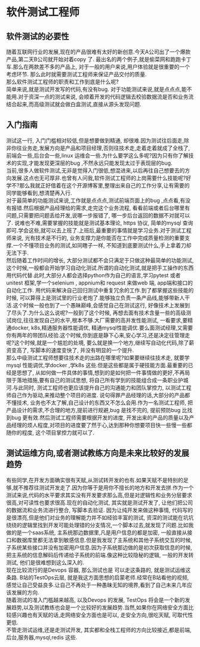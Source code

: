 # 软件测试工程师
## 软件测试的必要性
随着互联网行业的发展,现在的产品很难有太好的新创意.今天A公司出了一个爆款产品,第二天B公司就开始对着copy 了. 最出名的两个例子,就是偷菜网和跑跑卡丁车.那么在两款差不多的产品上, 对于一般的用户来说,用户体验就是很重要的一个考虑环节. 那么此时就需要测试工程师来保证产品交付的质量.     
那么软件测试工程师的职责和工作到底是什么呢?     
简单来说,就是测试开发写的代码,有没有bug. 对于功能测试来说,就是点点点,能不能用.对于资深一点的测试来说, 会顺着开发的代码逻辑去校验数据流是否和业务流结合起来,而高级测试就会做白盒测试,直接从源头发现问题.   
## 入门指南
测试这一行, 入门门槛相对较低,但是想要做到精通, 却很难.因为测试往后面走,除非你往业务走,发展方向是产品和项目经理,否则往技术走,走着走着就成了全栈了, 前端会一些,后台会一些,linux 运维会一些.为什么要学这么多呢?因为只有你了解技术的实现,才能发现更深层的bug ,不然永远只能发现太过于表现层的bug.     
当前,很多人做软件测试,无非是觉得入门很低,想混进来,以后再往自己想要去的方向发展.这点也无可厚非.也曾有人问我,软件测试工程师的上岗需要什么技能呢?好学不?那么我就正好借着在这个开源博客里,整理出来自己的工作分享,让有需要的同学能够看到,想清楚再入行.   
对于最简单的功能测试来说,工作就是点点点,测试前端页面上的bug ,点点看,有没有报错.然后根据产品经理给的需求,走完这个业务流程, 看看前端或者后台哪里有问题,只需要把问题丢给开发,说哪一步报错了, 哪一步后台返回的数据不对就可以了. 说难也不难,需要掌握的技能就是测试基本理论, https 协议, 简单的mysql 查询即可.学会这些,就可以去上班了.上班后,最重要的事情就是学习业务.对于测试工程师来说, 光有技术是不行的, 业务支撑力是你能否在工作中完成质量检测的重要支撑.一个不懂项目业务的测试,如同瞎子一样, 不知道到底要测试什么,手上拿着刀却无法下手.     
然后随着工作时间的增长, 大部分测试都不会只满足于只做这种最简单的功能测试,这个时候,一般都会开始学习自动化测试.所谓的自动化测试,就是把手工操作的东西用代码代替.此时,大部分人都会选择python作为自己的语言,学习pytest 或者unitest 框架,学一个selenium , appnium和 request 来做web 端, app端和接口的自动化工作. 用代码来解决自己回归测试中重复冗余的工作.到了都掌握这些技能的时候, 可以算得上是测试里的行业老炮了.能够独立负责一条产品线,能够带新人干活.这个时候一般也到了一个愚昧巅峰,会感觉自己在测试这行, 好像技术上发展到了尽头了.为什么这么说呢?一般到了这个时候, 再想去面有技术含量一些的高级测试岗位,往往发现自己的水平,根本不够.大厂需要的高并发性能测试, 一看要求,要精通docker, k8s,精通服务器性能调优, 精通mysql性能调优.要么面测试经理,又需要你有两年的带团队经验.这个时候,你到底是静下心来,安心学习,还是决定往管理走呢?这个时候,就是一个尴尬的处境, 要么就是换一个地方,继续写自动化代码,除了薪资变高了, 写脚本的速度变快了, 并没有明显的一个提升.    
那么中级测试工程师想要往技术走的出路在哪里呢?如果要继续往技术走, 就要学mysql 性能调优,学docker ,学k8s 这些.但是这些都是属于硬技能方面.最重要的已经是思想了, 从如何做一件具体的事情,想到的是如何把一件事情做的更好,不再局限于落地措施,要有自己的测试思想, 将自己所有学到的技能组合成一条职业护城河.与此同时, 测试工程师也更应该提升自己的沟通能力和团队掌控力, 以测试工程师自己作为驱动,来推动整个项目的进度. 说句得罪产品经理的话,大部分的产品都不懂技术, 业务也不太了解,自己设计的东西又不怎么会用.作为一名测试工程师, 把产品设计的需求,不合理的地方,提前进行规避,bug 是找不完的, 提前预防bug 比找到bug 更有效.然后测试工程师需要根据开发的进度, 开发出来的产品的质量以及产品经理的烦人程度,对项目的进度要了然于心,达到那种你想要项目快一些慢一些都随你的程度, 这个项目掌控力就可以了.
## 测试运维方向,或者测试教练方向是未来比较好的发展趋势
有些同学,在开发方面确实很有天赋,从测试转开发的也有.如果天赋不是特别的足够,就不推荐往测试开发走了.因为你等于是用你不擅长的地方和开发去拼.作为一个测试来说,代码的水平要求其实没有开发要求那么高,但是对逻辑性和业务分层要求很高,对可读性也要求很高.现在的自动化测试, 其实就是测试开发了, 让他们把公司的数据流和业务流进行整合, 写脚本去验证. 因为让纯开发来做这种事情, 代码写的是很漂亮,但是他们对业务的理解能力并不如经验丰富的测试, 资深的测试能在坑坑绕绕的逻辑里找到开发可能处理错的分支情况,一个脚本过去,就发现了问题.比如我做的是一个saas系统, 主系统那边数据里,凡是用户信息的都是加密, 一般直接从接口和数据库里都无法拿到敏感信息.但是我发现了主系统和其他子系统交互的时候,子系统某些接口并没有加密用户信息.因为子系统那边做的是初次获取信息的时候, 把主系统的信息解码后传递给子系统的前端.像这种比较隐秘的逻辑, 一般的开发转测试, 他们是很难想到这么深入的.    
现在比较流行的是Devops 容器, 那么测试也是 可以走这条路的, 就是测试运维这条路. B站的TestOps云层, 就是我这方面思想的启蒙老师.经常在B站看他的视频, 感觉让自己受益良多.让自己不再处于一种愚昧无知的境界,看到了自己未来几年应该发展的方向.    
随着测试的准入门槛越来越高, 以及Devops 的发展, TestOps 将会是一个新的发展趋势,以及测试教练也会是一个比较好的发展趋势.当然,如果你在网络安全方面比较感兴趣也有天赋的话,走网络安全方面也是可以, 走安全方向,很吃天赋, 可取代性更低.    
不管走测试运维,还是走测试开发, 其实都和全栈工程师的方向比较接近,都是前端,后台,服务器,mysql,redis 这些.
